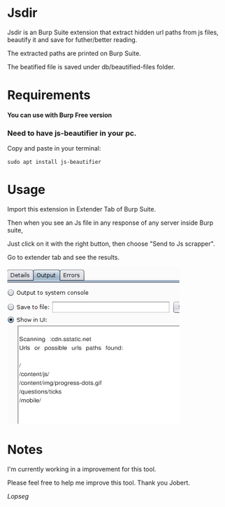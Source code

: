 # Jsdir

Jsdir is an Burp Suite extension that extract hidden url paths from js files, beautify it and save for futher/better reading.

The extracted paths are printed on Burp Suite.

The beatified file is saved under db/beautified-files folder.

# Requirements

####  You can use with Burp Free version

### Need to have js-beautifier in your pc.

Copy and paste in your terminal:

```
sudo apt install js-beautifier
```

# Usage

Import this extension in Extender Tab of Burp Suite.

Then when you see an Js file in any response of any server inside Burp suite,

Just click on it with the right button, then choose "Send to Js scrapper".

Go to extender tab and see the results.

![My image]( jsdir.png )

# Notes

I'm currently working in a improvement for this tool. 

Please feel free to help me improve this tool. Thank you Jobert.

*Lopseg*
